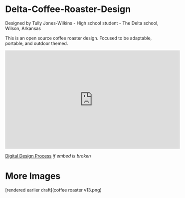 # Delta-Coffee-Roaster-Design
Designed by Tully Jones-Wilkins - High school student - The Delta school, Wilson, Arkansas
   
This is an open source coffee roaster design. Focused to be adaptable, portable, and outdoor themed. 

<iframe width="560" height="315" src="https://www.youtube.com/embed/QRO_J9fgrgA" frameborder="0" allow="accelerometer; autoplay; encrypted-media; gyroscope; picture-in-picture" allowfullscreen> </iframe>

[Digital Design Process](https://www.youtube.com/watch?v=QRO_J9fgrgA&feature=youtu.be) *if embed is broken*

# More Images 
[rendered earlier draft](coffee roaster v13.png) 
